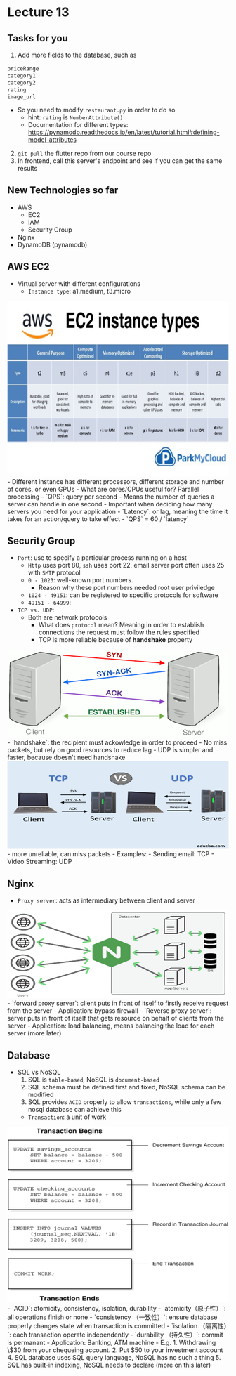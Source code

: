 # Lecture 13

## Tasks for you
1. Add more fields to the database, such as 
```
priceRange
category1
category2
rating
image_url
```
- So you need to modify `restaurant.py` in order to do so
  - hint: `rating` is `NumberAttribute()`
  - Documentation for different types: https://pynamodb.readthedocs.io/en/latest/tutorial.html#defining-model-attributes
2. `git pull` the flutter repo from our course repo
3. In frontend, call this server's endpoint and see if you can get the same results

## New Technologies so far
- AWS
  - EC2
  - IAM
  - Security Group
- Nginx
- DynamoDB (pynamodb)

## AWS EC2
- Virtual server with different configurations
  - `Instance type`: a1.medium, t3.micro
<img src="./aws.jpg" height=400 width=600>
  - Different instance has different processors, different storage and number of cores, or even GPUs
  - What are cores/CPUs useful for? Parallel processing
- `QPS`: query per second
  - Means the number of queries a server can handle in one second
  - Important when deciding how many servers you need for your application
- `Latency`: or lag, meaning the time it takes for an action/query to take effect
  - `QPS` = 60 / `latency`


## Security Group
- `Port`: use to specify a particular process running on a host
  - `Http` uses port 80, `ssh` uses port 22, email server port often uses 25 with `SMTP` protocol
  - `0 - 1023`: well-known port numbers.
    - Reason why these port numbers needed root user priviledge
  - `1024 - 49151`: can be registered to specific protocols for software
  - `49151 - 64999`: 
- `TCP vs. UDP`:
  - Both are network protocols
    - What does `protocol` mean? Meaning in order to establish connections the request must follow the rules specified
    - TCP is more reliable because of **handshake** property
<img src="./tcp.png" height=200 width=600>
      - `handshake`: the recipient must ackowledge in order to proceed
      - No miss packets, but rely on good resources to reduce lag
    - UDP is simpler and faster, because doesn't need handshake
<img src="./udp.png" height=200 width=600>
      - more unreliable, can miss packets
  - Examples:
    - Sending email: TCP
    - Video Streaming: UDP

## Nginx
- `Proxy server`: acts as intermediary between client and server
<img src="./nginx.png" height=200 width=600>
  - `forward proxy server`: client puts in front of itself to firstly receive request from the server 
    - Application: bypass firewall
  - `Reverse proxy server`: server puts in front of itself that gets resource on behalf of clients from the server
    - Application: load balancing, means balancing the load for each server (more later)

## Database
- SQL vs NoSQL
  1. SQL is `table-based`, NoSQL is `document-based`
  2. SQL schema must be defined first and fixed, NoSQL schema can be modified
  3. SQL provides `ACID` properly to allow `transactions`, while only a few nosql database can achieve this
    - `Transaction`: a unit of work
<img src="./transaction.gif" height=400 width=600>
    - `ACID`: atomicity, consistency, isolation, durability
      - `atomicity（原子性）`: all operations finish or none
      - `consistency （一致性）`: ensure database properly changes state when transaction is committed
      - `isolation （隔离性）`: each transaction operate independently
      - `durability （持久性）`: commit is permanant 
    - Application: Banking, ATM machine
      - E.g. 1. Withdrawing \$30 from your chequeing account. 2. Put $50 to your investment account
  4. SQL database uses SQL query language, NoSQL has no such a thing
  5. SQL has built-in indexing, NoSQL needs to declare (more on this later)